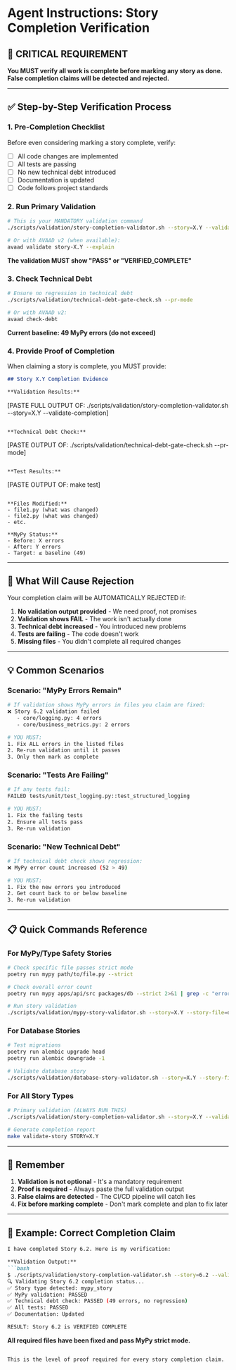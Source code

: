 # Agent Instructions: Story Completion Verification

## 🚨 CRITICAL REQUIREMENT

**You MUST verify all work is complete before marking any story as done. False completion claims will be detected and rejected.**

---

## ✅ Step-by-Step Verification Process

### 1. Pre-Completion Checklist
Before even considering marking a story complete, verify:
- [ ] All code changes are implemented
- [ ] All tests are passing
- [ ] No new technical debt introduced
- [ ] Documentation is updated
- [ ] Code follows project standards

### 2. Run Primary Validation
```bash
# This is your MANDATORY validation command
./scripts/validation/story-completion-validator.sh --story=X.Y --validate-completion

# Or with AVAAD v2 (when available):
avaad validate story-X.Y --explain
```

**The validation MUST show "PASS" or "VERIFIED_COMPLETE"**

### 3. Check Technical Debt
```bash
# Ensure no regression in technical debt
./scripts/validation/technical-debt-gate-check.sh --pr-mode

# Or with AVAAD v2:
avaad check-debt
```

**Current baseline: 49 MyPy errors (do not exceed)**

### 4. Provide Proof of Completion
When claiming a story is complete, you MUST provide:

```markdown
## Story X.Y Completion Evidence

**Validation Results:**
```
[PASTE FULL OUTPUT OF: ./scripts/validation/story-completion-validator.sh --story=X.Y --validate-completion]
```

**Technical Debt Check:**
```
[PASTE OUTPUT OF: ./scripts/validation/technical-debt-gate-check.sh --pr-mode]
```

**Test Results:**
```
[PASTE OUTPUT OF: make test]
```

**Files Modified:**
- file1.py (what was changed)
- file2.py (what was changed)
- etc.

**MyPy Status:**
- Before: X errors
- After: Y errors
- Target: ≤ baseline (49)
```

---

## 🛑 What Will Cause Rejection

Your completion claim will be AUTOMATICALLY REJECTED if:

1. **No validation output provided** - We need proof, not promises
2. **Validation shows FAIL** - The work isn't actually done
3. **Technical debt increased** - You introduced new problems
4. **Tests are failing** - The code doesn't work
5. **Missing files** - You didn't complete all required changes

---

## 💡 Common Scenarios

### Scenario: "MyPy Errors Remain"
```bash
# If validation shows MyPy errors in files you claim are fixed:
❌ Story 6.2 validation failed
   - core/logging.py: 4 errors
   - core/business_metrics.py: 2 errors

# YOU MUST:
1. Fix ALL errors in the listed files
2. Re-run validation until it passes
3. Only then mark as complete
```

### Scenario: "Tests Are Failing"
```bash
# If any tests fail:
FAILED tests/unit/test_logging.py::test_structured_logging

# YOU MUST:
1. Fix the failing tests
2. Ensure all tests pass
3. Re-run validation
```

### Scenario: "New Technical Debt"
```bash
# If technical debt check shows regression:
❌ MyPy error count increased (52 > 49)

# YOU MUST:
1. Fix the new errors you introduced
2. Get count back to or below baseline
3. Re-run validation
```

---

## 📋 Quick Commands Reference

### For MyPy/Type Safety Stories
```bash
# Check specific file passes strict mode
poetry run mypy path/to/file.py --strict

# Check overall error count
poetry run mypy apps/api/src packages/db --strict 2>&1 | grep -c "error:"

# Run story validation
./scripts/validation/mypy-story-validator.sh --story=X.Y --story-file=docs/stories/X.Y.story.md
```

### For Database Stories
```bash
# Test migrations
poetry run alembic upgrade head
poetry run alembic downgrade -1

# Validate database story
./scripts/validation/database-story-validator.sh --story=X.Y --story-file=docs/stories/X.Y.story.md
```

### For All Story Types
```bash
# Primary validation (ALWAYS RUN THIS)
./scripts/validation/story-completion-validator.sh --story=X.Y --validate-completion

# Generate completion report
make validate-story STORY=X.Y
```

---

## 🎯 Remember

1. **Validation is not optional** - It's a mandatory requirement
2. **Proof is required** - Always paste the full validation output
3. **False claims are detected** - The CI/CD pipeline will catch lies
4. **Fix before marking complete** - Don't mark complete and plan to fix later

---

## 📝 Example: Correct Completion Claim

```markdown
I have completed Story 6.2. Here is my verification:

**Validation Output:**
```bash
$ ./scripts/validation/story-completion-validator.sh --story=6.2 --validate-completion
🔍 Validating Story 6.2 completion status...
✅ Story type detected: mypy_story
✅ MyPy validation: PASSED
✅ Technical debt check: PASSED (49 errors, no regression)
✅ All tests: PASSED
✅ Documentation: Updated

RESULT: Story 6.2 is VERIFIED COMPLETE
```

**All required files have been fixed and pass MyPy strict mode.**
```

This is the level of proof required for every story completion claim.

